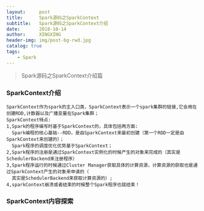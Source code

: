 ```yaml
---
layout:     post
title:      Spark源码之SparkContext
subtitle:   Spark源码之SparkContext介绍
date:       2018-10-14
author:     XINGXING
header-img: img/post-bg-rwd.jpg
catalog: true
tags:
    - Spark
---
```


>
>Spark源码之SparkContext介绍篇
> 

### SparkContext介绍
    SparkContext作为spark的主入口类，SparkContext表示一个spark集群的链接,它会用在创建RDD,计数器以及广播变量在Spark集群；
    SparkContext特点:
	1,Spark的程序编写时基于SparkContext的，具体包括两方面:
	  Spark编程的核心基础--RDD，是由SparkContext来最初创建（第一个RDD一定是由SparkContext来创建的）；
	  Spark程序的调度优化优势基于SparkContext；
	2,Spark程序的注册是通过SparkContext实例化的时候产生的对象来完成的（其实是SchedulerBackend来注册程序）
	3,Spark程序运行的时候通过Cluster Manager获取具体的计算资源，计算资源的获取也是通过SparkContext产生的对象来申请的（
      其实是SchedulerBackend来获取计算资源的）;
	4,sparkContext崩溃或者结束的时候整个Spark程序也就结束！
    
### SparkContext内容探索
    
